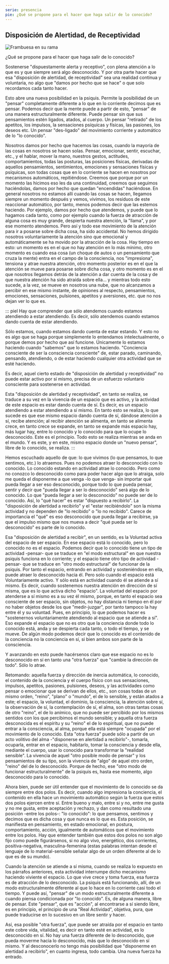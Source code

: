 ```yaml
---
serie: presencia
pie: ¿Qué se propone para el hacer que haga salir de lo conocido?
---
```


## Disposición de Alertidad, de Receptividad

![Frambuesa en su rama](/foto/11043366_10206321633901185_3300807188588984934_o.webp)

¿Qué se propone para el hacer que haga salir de lo conocido?

Sostenerse "dispuestamente alerta y receptivo", con plena atención a lo que es y que siempre será algo desconocido. Y por otra parte hacer que esa "disposición de alertidad, de receptividad" sea una realidad continua y voluntaria, no algo que "damos por hecho que se hace" o que solo recordamos cada tanto hacer.

Esto abre una nueva posibilidad en la psiquis. Permite la posibilidad de un "pensar" completamente diferente a lo que en lo corriente decimos que es pensar. Podemos decir que la mente puede a partir de esto, "pensar" de una manera estructuralmente diferente. Puede pensar sin que sus pensamientos estén ligados, atados, al cuerpo. Un pensar "retirado" de los apetitos, los impulsos, la sensaciones psíquicas y físicas, las pasiones, los deseos etc. Un pensar "des-ligado" del movimiento corriente y automático de lo "lo conocido".

Nosotros damos por hecho que hacemos las cosas, cuando la mayoría de las cosas en nosotros se hacen solas. Pensar, emocionar, sentir, escuchar, etc., y el hablar, mover la mano, nuestros gestos, actitudes, comportamientos, todas las posturas, las posiciones físicas, derivadas de aquellos pensamientos, sentimientos, emociones y sensaciones físicas y psíquicas, son todas cosas que en lo corriente se hacen en nosotros por mecanismos automáticos, repitiéndose. Creemos que porque por un momento las hicimos eso les da una continuidad, creemos que seguimos haciéndolas, damos por hecho que quedan "encendidas" haciéndose. En general nosotros no estamos allí cuando las cosas se hacen, llegamos siempre un momento después y vemos, vivimos, los residuos de este reaccionar automático, por tanto, menos podemos decir que las estemos haciendo. Por ejemplo, damos por hecho que atendemos, y puede que lo hagamos cada tanto, como por ejemplo cuando la fuerza de atracción de alguna cosa es muy grande, despierta nuestra atención, la "llama", y por ese momento atendemos. Pero así y todo ese movimiento de la atención para ir a posarse sobre dicha cosa, ha sido accidental. No hemos dirigido nosotros voluntariamente la atención sino que emocional y automáticamente se ha movido por la atracción de la cosa. Hay tiempo en esto: un momento es en el que no hay atención en lo más mínimo, otro momento es cuando esa cosa (un choque de autos o un pensamiento que cruza la mente) entra en el campo de la consciencia, nos "impresiona", tensiona y atrae nuestra atención, otro momento posterior es en el que la atención se mueve para posarse sobre dicha cosa, y otro momento es en el que nosotros llegamos detrás de la atención a dar cuenta de la cosa y de que nuestra atención ha sido atraída sobre ella... y mientras todo esto sucede, a la vez, se mueve en nosotros una nube, que no alcanzamos a percibir en ese mismo instante, de opiniones al respecto, pensamientos, emociones, sensaciones, pulsiones, apetitos y aversiones, etc. que no nos dejan ver lo que es.

::: piel
Hay que comprender que sólo atendemos cuando estamos atendiendo a estar atendiendo. Es decir, sólo atendemos cuando estamos dando cuenta de estar atendiendo.

Sólo estamos, cuando estamos dando cuenta de estar estando. Y esto no es algo que se haga porque simplemente lo entendamos intelectualmente, o porque demos por hecho que así funcione. Únicamente lo estamos haciendo cuando "sabemos" que lo estamos haciendo. "Conciencia consciente de ser la consciencia consciente" de, estar parado, caminando, pensando, atendiendo, o de estar haciendo cualquier otra actividad que se esté haciendo.

Es decir, aquel cierto estado de "disposición de alertidad y receptividad" no puede estar activo por sí mismo, precisa de un esfuerzo voluntario consciente para sostenerse en actividad.

Esta "disposición de alertidad y receptividad", en tanto se realiza, se traduce a su vez en la vivencia de un espacio que es activo, y la actividad de este espacio es estar dando cuenta de sí. Es decir, es un espacio atendiendo a estar atendiendo a sí mismo. En tanto esto se realiza, lo que sucede es que ese mismo espacio dando cuenta de sí, dándose atención a sí, recibe atención; al recibir atención se alimenta, en tanto se alimenta crece, en tanto crece se expande, en tanto se expande más espacio hay, más lugar hay, entre lo conocido y lo conocido para que lo ocupe lo desconocido. Este es el principio. Todo esto se realiza mientras se anda en el mundo. Y es este, y en este, mismo espacio donde un "nuevo pensar", libre de lo conocido, se realiza.
:::

Hemos escuchado aquello de que: lo que vivimos (lo que pensamos, lo que sentimos, etc.) lo atraemos. Pues no podemos atraer lo desconocido con lo conocido. Lo conocido estando en actividad atrae lo conocido. Pero como no conozco lo desconocido como para poder hacer algo que lo atraiga, solo me queda el disponerme a que venga -lo que venga- sin importar qué pueda llegar a ser eso desconocido, porque todo lo que pueda pensar, sentir y decir que "pueda llegar a ser lo desconocido" será algo de lo conocido. Lo que "pueda llegar a ser lo desconocido" no puede ser de lo conocido. Así, lo "qué hacer" es estar "dispuesto a recibirlo". La "disposición de alertidad a recibirlo" y el "estar recibiéndolo" son la misma actividad y no dependen de "lo recibido" o "lo no recibido". Carece de importancia el "qué" es eso desconocido que pueda llegar a recibirse, ya que el impulso mismo que nos mueva a decir "qué pueda ser lo desconocido" es parte de lo conocido.

Esa "disposición de alertidad a recibir", en un sentido, es la Voluntad activa del espacio de ser espacio. En ese espacio está lo conocido, pero lo conocido no es el espacio. Podemos decir que lo conocido tiene un tipo de actividad -pensar- que se traduce en "el modo estructural" en que nuestra psiquis funciona en lo corriente; y el espacio tiene otro tipo de actividad -pensar- que se traduce en "otro modo estructural" de funcionar de la psiquis. Por tanto el espacio, entrando en actividad y sosteniéndose en ella, puede atraer lo desconocido hacia él. Pero solo cuando el espacio está Voluntariamente activo. Y sólo está en actividad cuando él se atiende a sí mismo. Es decir, cuando sostenemos nuestra atención en dirección de sí misma, que es lo que activa dicho "espacio". La voluntad del espacio por atenderse a sí mismo es a su vez él mismo, porque, en tanto el espacio sea consciente de ser espacio, sin objetos, no hay distancia ni tiempo en él por no haber objetos desde los que "medir-juzgar", por tanto tampoco la hay entre él y su voluntad. Pues, en principio, lo que podemos hacer es "sostenernos voluntariamente atendiendo al espacio que se atiende a sí". Eso expande el espacio que no es otro que la conciencia donde todo lo conocido está, anda y se despierta cada tanto, o todo el tiempo, y se mueve. De algún modo podemos decir que lo conocido es el contenido de la conciencia no la conciencia en sí, si bien ambos son parte de la consciencia.

Y avanzando en esto puede hacérsenos claro que ese espacio no es lo desconocido en sí en tanto una "otra fuerza" que "cambie la dirección de todo". Sólo lo atrae.

Retomando: aquella fuerza y dirección de inercia automática, lo conocido, el contenido de la conciencia y el cuerpo físico con sus sensaciones, impulsos, apetitos, pasiones, pulsiones, deseos, y las actividades como pensar o emocionar que se derivan de ellos, etc., son cosas todas de un mismo orden, "reino", "plano" o "mundo", el de lo sensible, y están atados a este; el espacio, la voluntad, el dominio, la consciencia, la atención sobre sí, la observación de sí, la contemplación de sí, el alma, son otras tantas cosas de otro "reino", el de lo anímico, que no puede ser percibido por los mismos sentidos con los que percibimos el mundo sensible; y aquella otra fuerza desconocida es el espíritu y su "reino" el de lo espiritual, que no puede entrar a la consciencia, al alma, porque ella está siempre "ocupada" por el movimiento de lo conocido. Esta "otra fuerza" puede sólo a partir de un acto volitivo del alma -"disponerse en alertidad a recibirlo"-, tomarla, ocuparla, entrar en el espacio, habitarlo, tomar la consciencia y desde ella, mediante el cuerpo, usar lo conocido para transformar la "realidad sensible". La vivencia de aquel "otro posible modo de pensar" y los pensamientos de su tipo, son la vivencia de "algo" de aquel otro orden, "reino" del de lo desconocido. Porque de hecho, ese "otro modo de funcionar estructuralmente" de la psiquis es, hasta ese momento, algo desconocido para lo conocido.

Ahora bien, puede ser útil entender que el movimiento de lo conocido se da siempre entre dos polos. Es decir, cuando algo impresiona la conciencia, el contenido en ella hace un movimiento automático según la fuerza que estos dos polos ejercen entre sí. Entre bueno y malo, entre si y no, entre me gusta y no me gusta, entre aceptación y rechazo, y dan como resultado una posición -entre los polos-: "lo conocido": lo que pensamos, sentimos y decimos que es dicha cosa y que nunca es lo que es. Esta posición, se manifiesta en pensamiento, en estado emocional, en postura, comportamiento, acción, igualmente de automáticos que el movimiento entre los polos. Hay que entender también que estos dos polos no son algo fijo como puede figurársenos, si no algo vivo, energético, dos corrientes, positiva-negativa, masculina-femenina (estas palabras intentan desde el lenguaje de lo material-sensible señalar algo de un orden diferente al de lo que es de su mundo).

Cuando la atención se atiende a sí misma, cuando se realiza lo expuesto en los párrafos anteriores, esta actividad interrumpe dicho mecanismo haciendo viviente el espacio. Lo que vive crece y toma fuerza, esa fuerza es de atracción de lo desconocido. La psiquis está funcionando, allí, de un modo estructuralmente diferente al que lo hace en lo corriente casi todo el tiempo. Y puede así, "pensar" de un modo estructuralmente diferente a cuando piensa condicionada por "lo conocido". Es, de alguna manera, libre de pensar. Este "pensar", que es "acción", al encontrarse a sí siendo libre, es en principio, el principio de una "Real Actividad", objetiva, pura, que puede traducirse en lo sucesivo en un libre sentir y hacer.

Así, esa posible "otra fuerza", que puede ser atraída por el espacio en tanto este cobre vida, vitalidad, es decir en tanto esté en actividad, es lo desconocido en sí. No hay una fuerza diferente de lo desconocido, que pueda moverme hacia lo desconocido, más que lo desconocido en sí mismo. Y al desconocerlo no tengo más posibilidad que "disponerme en alertidad a recibirlo", en cuanto ingresa, todo cambia. Una nueva fuerza ha entrado.
